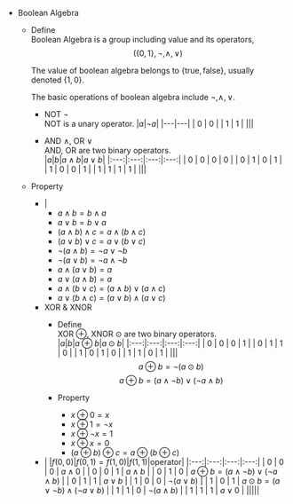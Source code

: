 * Boolean Algebra
  - Define   
    Boolean Algebra is a group including value and its operators,
    $$(\{0, 1\}, \neg, \wedge, \vee)$$

    The value of boolean algebra belongs to $\{\text{true}, \text{false}\}$, usually denoted $\{1, 0\}$.

    The basic operations of boolean algebra include $\neg, \wedge, \vee$.
    - NOT $\neg$  
      NOT is a unary operator.
      |$a$|$\neg a$|
      |---|---|
      | 0 | 0 |
      | 1 | 1 |
      |||

    - AND $\wedge$, OR $\vee$  
      AND, OR are two binary operators.  
      |$a$|$b$|$a \wedge b$|$a \vee b$|
      |:---:|:---:|:---:|:---:|
      | 0 | 0 | 0 | 0 | 
      | 0 | 1 | 0 | 1 | 
      | 1 | 0 | 0 | 1 | 
      | 1 | 1 | 1 | 1 | 
      |||

  - Property
    - |
      - $a \wedge b = b \wedge a$
      - $a \vee b = b \vee a$
      - $(a \wedge b) \wedge c = a \wedge (b \wedge c)$
      - $(a \vee b) \vee c = a \vee (b \vee c)$
      - $\neg(a \wedge b) = \neg a \vee \neg b$
      - $\neg(a \vee b) = \neg a \wedge \neg b$
      - $a \wedge (a \vee b) = a$
      - $a \vee (a \wedge b) = a$
      - $a \wedge (b \vee c) = (a \wedge b) \vee (a \wedge c)$
      - $a \vee (b \wedge c) = (a \vee b) \wedge (a \vee c)$

    * XOR & XNOR
      - Define   
        XOR $\oplus$, XNOR $\odot$ are two binary operators.  
        |$a$|$b$|$a \oplus b$|$a \odot b$|
        |:---:|:---:|:---:|:---:|
        | 0 | 0 | 0 | 1 | 
        | 0 | 1 | 1 | 0 | 
        | 1 | 0 | 1 | 0 | 
        | 1 | 1 | 0 | 1 | 
        |||
        $$a \oplus b = \neg(a \odot b)$$
        $$a \oplus b = (a \wedge \neg b) \vee (\neg a \wedge b)$$

      - Property
        - $x \oplus 0 = x$
        - $x \oplus 1 = \neg x$
        - $x \oplus \neg x = 1$
        - $x \oplus x = 0$
        - $(a \oplus b) \oplus c = a \oplus (b \oplus c)$

    - |
      |$f(0, 0)$|$f(0, 1) = f(1, 0)$|$f(1, 1)$|operator|
      |:---:|:---:|:---:|:---:|
      | 0 | 0 | 0 | $a \wedge 0$ |
      | 0 | 0 | 1 | $a \wedge b$ |
      | 0 | 1 | 0 | $a \oplus b = (a \wedge \neg b) \vee (\neg a \wedge b)$ |
      | 0 | 1 | 1 | $a \vee b$ |
      | 1 | 0 | 0 | $\neg(a \vee b)$ |
      | 1 | 0 | 1 | $a \odot b = (a \vee \neg b) \wedge (\neg a \vee b)$ |
      | 1 | 1 | 0 | $\neg(a \wedge b)$ |
      | 1 | 1 | 1 | $a \vee 0$ |
      |||||